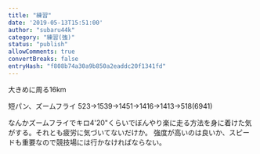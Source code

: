 ```yaml
---
title: "練習"
date: '2019-05-13T15:51:00'
author: "subaru44k"
category: "練習(強)"
status: "publish"
allowComments: true
convertBreaks: false
entryHash: "f808b74a30a9b850a2eaddc20f1341fd"
---
```

大きめに周る16km

短パン、ズームフライ
523→1539→1451→1416→1413→518(6941)

なんかズームフライでキロ4'20"くらいでぼんやり楽に走る方法を身に着けた気がする。それとも疲労に気づいてないだけか。
強度が高いのは良いか、スピードも重要なので競技場には行かなければならない。
